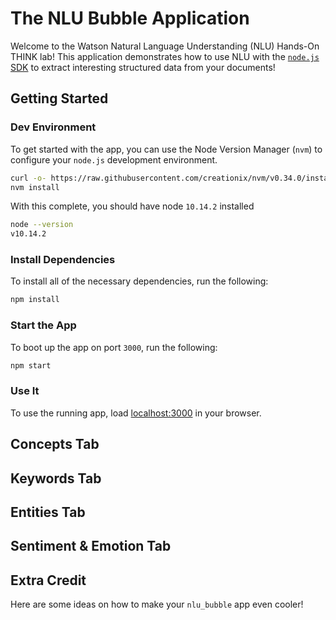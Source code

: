 # The NLU Bubble Application

Welcome to the Watson Natural Language Understanding (NLU) Hands-On THINK lab! This application demonstrates how to use NLU with the [`node.js` SDK](https://github.com/watson-developer-cloud/node-sdk) to extract interesting structured data from your documents!

## Getting Started

### Dev Environment

To get started with the app, you can use the Node Version Manager (`nvm`) to configure your `node.js` development environment.

```sh
curl -o- https://raw.githubusercontent.com/creationix/nvm/v0.34.0/install.sh | bash
nvm install
```

With this complete, you should have node `10.14.2` installed

```sh
node --version
v10.14.2
```

### Install Dependencies

To install all of the necessary dependencies, run the following:

```sh
npm install
```

### Start the App

To boot up the app on port `3000`, run the following:

```sh
npm start
```

### Use It

To use the running app, load [localhost:3000](localhost:3000) in your browser.

## Concepts Tab

## Keywords Tab

## Entities Tab

## Sentiment & Emotion Tab

## Extra Credit

Here are some ideas on how to make your `nlu_bubble` app even cooler!
